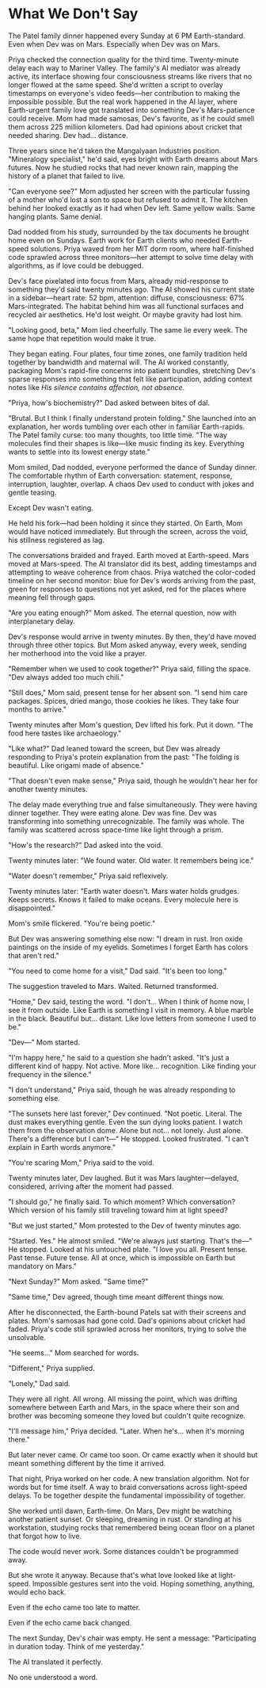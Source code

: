 # What We Don't Say

The Patel family dinner happened every Sunday at 6 PM Earth-standard. Even when Dev was on Mars. Especially when Dev was on Mars.

Priya checked the connection quality for the third time. Twenty-minute delay each way to Mariner Valley. The family's AI mediator was already active, its interface showing four consciousness streams like rivers that no longer flowed at the same speed. She'd written a script to overlay timestamps on everyone's video feeds—her contribution to making the impossible possible. But the real work happened in the AI layer, where Earth-urgent family love got translated into something Dev's Mars-patience could receive. Mom had made samosas, Dev's favorite, as if he could smell them across 225 million kilometers. Dad had opinions about cricket that needed sharing. Dev had... distance.

Three years since he'd taken the Mangalyaan Industries position. "Mineralogy specialist," he'd said, eyes bright with Earth dreams about Mars futures. Now he studied rocks that had never known rain, mapping the history of a planet that failed to live.

"Can everyone see?" Mom adjusted her screen with the particular fussing of a mother who'd lost a son to space but refused to admit it. The kitchen behind her looked exactly as it had when Dev left. Same yellow walls. Same hanging plants. Same denial.

Dad nodded from his study, surrounded by the tax documents he brought home even on Sundays. Earth work for Earth clients who needed Earth-speed solutions. Priya waved from her MIT dorm room, where half-finished code sprawled across three monitors—her attempt to solve time delay with algorithms, as if love could be debugged.

Dev's face pixelated into focus from Mars, already mid-response to something they'd said twenty minutes ago. The AI showed his current state in a sidebar—heart rate: 52 bpm, attention: diffuse, consciousness: 67% Mars-integrated. The habitat behind him was all functional surfaces and recycled air aesthetics. He'd lost weight. Or maybe gravity had lost him.

"Looking good, beta," Mom lied cheerfully. The same lie every week. The same hope that repetition would make it true.

They began eating. Four plates, four time zones, one family tradition held together by bandwidth and maternal will. The AI worked constantly, packaging Mom's rapid-fire concerns into patient bundles, stretching Dev's sparse responses into something that felt like participation, adding context notes like *His silence contains affection, not absence.*

"Priya, how's biochemistry?" Dad asked between bites of dal.

"Brutal. But I think I finally understand protein folding." She launched into an explanation, her words tumbling over each other in familiar Earth-rapids. The Patel family curse: too many thoughts, too little time. "The way molecules find their shapes is like—like music finding its key. Everything wants to settle into its lowest energy state."

Mom smiled, Dad nodded, everyone performed the dance of Sunday dinner. The comfortable rhythm of Earth conversation: statement, response, interruption, laughter, overlap. A chaos Dev used to conduct with jokes and gentle teasing.

Except Dev wasn't eating.

He held his fork—had been holding it since they started. On Earth, Mom would have noticed immediately. But through the screen, across the void, his stillness registered as lag.

The conversations braided and frayed. Earth moved at Earth-speed. Mars moved at Mars-speed. The AI translator did its best, adding timestamps and attempting to weave coherence from chaos. Priya watched the color-coded timeline on her second monitor: blue for Dev's words arriving from the past, green for responses to questions not yet asked, red for the places where meaning fell through gaps.

"Are you eating enough?" Mom asked. The eternal question, now with interplanetary delay.

Dev's response would arrive in twenty minutes. By then, they'd have moved through three other topics. But Mom asked anyway, every week, sending her motherhood into the void like a prayer.

"Remember when we used to cook together?" Priya said, filling the space. "Dev always added too much chili."

"Still does," Mom said, present tense for her absent son. "I send him care packages. Spices, dried mango, those cookies he likes. They take four months to arrive."

Twenty minutes after Mom's question, Dev lifted his fork. Put it down. "The food here tastes like archaeology."

"Like what?" Dad leaned toward the screen, but Dev was already responding to Priya's protein explanation from the past: "The folding is beautiful. Like origami made of absence."

"That doesn't even make sense," Priya said, though he wouldn't hear her for another twenty minutes.

The delay made everything true and false simultaneously. They were having dinner together. They were eating alone. Dev was fine. Dev was transforming into something unrecognizable. The family was whole. The family was scattered across space-time like light through a prism.

"How's the research?" Dad asked into the void.

Twenty minutes later: "We found water. Old water. It remembers being ice."

"Water doesn't remember," Priya said reflexively.

Twenty minutes later: "Earth water doesn't. Mars water holds grudges. Keeps secrets. Knows it failed to make oceans. Every molecule here is disappointed."

Mom's smile flickered. "You're being poetic."

But Dev was answering something else now: "I dream in rust. Iron oxide paintings on the inside of my eyelids. Sometimes I forget Earth has colors that aren't red."

"You need to come home for a visit," Dad said. "It's been too long."

The suggestion traveled to Mars. Waited. Returned transformed.

"Home," Dev said, testing the word. "I don't... When I think of home now, I see it from outside. Like Earth is something I visit in memory. A blue marble in the black. Beautiful but... distant. Like love letters from someone I used to be."

"Dev—" Mom started.

"I'm happy here," he said to a question she hadn't asked. "It's just a different kind of happy. Not active. More like... recognition. Like finding your frequency in the silence."

"I don't understand," Priya said, though he was already responding to something else.

"The sunsets here last forever," Dev continued. "Not poetic. Literal. The dust makes everything gentle. Even the sun dying looks patient. I watch them from the observation dome. Alone but not... not lonely. Just alone. There's a difference but I can't—" He stopped. Looked frustrated. "I can't explain in Earth words anymore."

"You're scaring Mom," Priya said to the void.

Twenty minutes later, Dev laughed. But it was Mars laughter—delayed, considered, arriving after the moment had passed.

"I should go," he finally said. To which moment? Which conversation? Which version of his family still traveling toward him at light speed?

"But we just started," Mom protested to the Dev of twenty minutes ago.

"Started. Yes." He almost smiled. "We're always just starting. That's the—" He stopped. Looked at his untouched plate. "I love you all. Present tense. Past tense. Future tense. All at once, which is impossible on Earth but mandatory on Mars."

"Next Sunday?" Mom asked. "Same time?"

"Same time," Dev agreed, though time meant different things now.

After he disconnected, the Earth-bound Patels sat with their screens and plates. Mom's samosas had gone cold. Dad's opinions about cricket had faded. Priya's code still sprawled across her monitors, trying to solve the unsolvable.

"He seems..." Mom searched for words.

"Different," Priya supplied.

"Lonely," Dad said.

They were all right. All wrong. All missing the point, which was drifting somewhere between Earth and Mars, in the space where their son and brother was becoming someone they loved but couldn't quite recognize.

"I'll message him," Priya decided. "Later. When he's... when it's morning there."

But later never came. Or came too soon. Or came exactly when it should but meant something different by the time it arrived.

That night, Priya worked on her code. A new translation algorithm. Not for words but for time itself. A way to braid conversations across light-speed delays. To be together despite the fundamental impossibility of together.

She worked until dawn, Earth-time. On Mars, Dev might be watching another patient sunset. Or sleeping, dreaming in rust. Or standing at his workstation, studying rocks that remembered being ocean floor on a planet that forgot how to live.

The code would never work. Some distances couldn't be programmed away.

But she wrote it anyway. Because that's what love looked like at light-speed. Impossible gestures sent into the void. Hoping something, anything, would echo back.

Even if the echo came too late to matter.

Even if the echo came back changed.

The next Sunday, Dev's chair was empty. He sent a message: "Participating in duration today. Think of me yesterday."

The AI translated it perfectly.

No one understood a word.